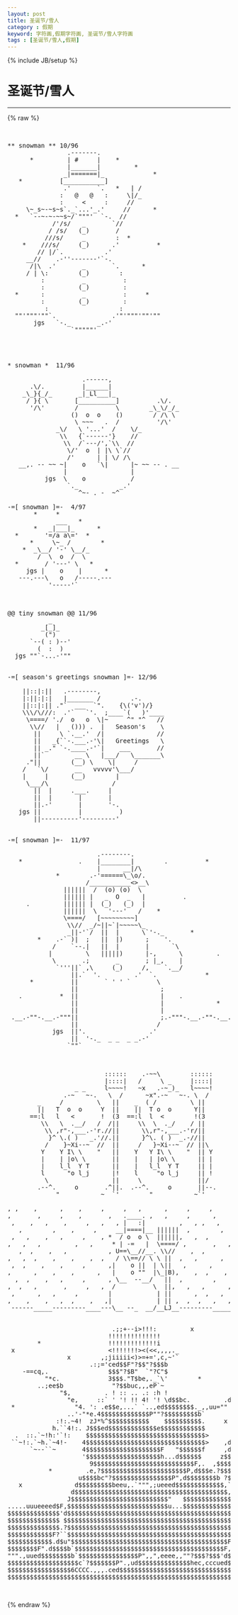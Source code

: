 ```yaml
---
layout: post
title: 圣诞节/雪人
category : 假期
keyword: 字符画,假期字符画, 圣诞节/雪人字符画
tags : [圣诞节/雪人,假期]
---
```

{% include JB/setup %}
# 圣诞节/雪人
---
{% raw %}
<pre>


** snowman ** 10/96 
                .-------.
      *         | #     |    *
                |_______|         *
               _|=======|_             *
   *          [___________]
               .&#039;       `.   *   | /  
              :   @   @   :     \|/_
              :     &lt;     :     //   
     \~_s~-~s~s`._`...&#039;_.&#039;     //      *
  *   `--~-~-~~s~/`&quot;&quot;&quot;&#039;  `-.  //
            /&#039;/s/   _       `//
           / /s/   (_)       /
          ///s/     _        :  *
    *    ///s/     (_)      .&#039;          *
        // |/`.           .&#039;
     __//    .-&#039;&#039;-------&#039;`-.
      /|\  .&#039;       _       `.      *
     / | \:        (_)        :
         :          _          :
         :         (_)         :
  *      :          _          :     *
         :         (_)         :
          :                   :
  &quot;&quot;&#039;&quot;&quot;&quot;&#039;&quot;&quot;`.               .&#039;&quot;&#039;&quot;&quot;&quot;&#039;&quot;&quot;&#039;&quot;&quot;
       jgs   `-._       _.-&#039;
                 `&quot;&quot;&quot;&quot;&quot;&#039;




* snowman *  11/96

                    .------,
      .\/.          |______|
    _\_}{_/_       _|_Ll___|_
     / }{ \       [__________]          .\/.
      &#039;/\&#039;        /          \        _\_\/_/_
                 ()  o  o    ()        / /\ \
                  \ ~~~   .  /          &#039;/\&#039;
             _\/   \ &#039;...&#039;  /    \/_
              \\   {`------&#039;}    //
               \\  /`---/&#039;,`\\  //
                \/&#039;  o  | |\ \`//
                /&#039;      | | \/ /\
   __,. -- ~~ ~|    o   `\|      |~ ~~ -- . __
               |                 |
          jgs  \    o            /
                `._           _.&#039;
                   ^~- . -  ~^ 
 
-=[ snowman ]=-  4/97
       *     *
             ___   *
       *   _|___|_      *
  *       &#039;=/a a\=&#039;  *
      *     \~_ /        *
    *  _\__/ &#039;-&#039; \__/_
        /  \  o  /  \ 
  *       / &#039;---&#039; \   *
     jgs |    o    |      *
   ---.---\   o   /-----.---
           &#039;-----&#039;` 
 

 
@@ tiny snowman @@ 11/96
           _      
         _[_]_  
          (&quot;)  
      `--( : )--&#039;
        (  :  )
  jgs &quot;&quot;`-...-&#039;&quot;&quot; 

 
-=[ season&#039;s greetings snowman ]=- 12/96

    ||::|:||   .--------,
    |:||:|:|   |_______ /        .-.
    ||::|:|| .&quot;`  ___  `&quot;.    {\(&#039;v&#039;)/}
    \\\/\///:  .&#039;`   `&#039;.  ;____`(   )&#039;____
     \====/ &#039;./  o   o  \|~     ^&quot; &quot;^   //
      \\//   |   ())) .  |   Season&#039;s    \
       ||     \ `.__.&#039;  /|              //
       ||   _{``-.___.-&#039;\|   Greetings   \
       || _.&quot; `-.____.-&#039;`|    ___       //
       ||`        __ \   |___/   \_______\
     .&quot;||        (__) \    \|     /
    /   `\/       __   vvvvv&#039;\___/
    |     |      (__)        |
     \___/\                 /
       ||  |     .___.     |
       ||  |       |       |
       ||.-&#039;       |       &#039;-.
   jgs ||          |          )
       ||----------&#039;---------&#039;


-=[ snowman ]=-  11/97

                        .--------.
   *               .    |________|        .          *
                        |      __|/\
             *        .-&#039;======\_\o/.
                     /___________&lt;&gt;__\
               ||||||  /  (o) (o)  \
               |||||| |   _  O  _   |          .
     .         |||||| |  (_)   (_)  |
               ||||||  \   &#039;---&#039;   /    *
               \====/   [~~~~~~~~~]
                \\//  _/~||~`|~~~~~\_
                _||-&#039;`/  ||  |      \`&#039;-._       *
        *    .-` )|  ;   ||  |)      ;    &#039;. 
            /    `--.|   ||  |       |      `\
           |         \   |||||)      |-,      \         .
            \       .;       _       ; |_,    |
             `&#039;&#039;&#039;||` ,\     (_)     /,    `.__/
                 ||.`  &#039;.         .&#039;  `.             *
      *          ||       ` &#039; &#039; `       \
                 ||                      ;
   .          *  ||                      |    .
                 ||                      |              *
                 ||                      |
 .__.-&quot;&quot;-.__.-&quot;&quot;&quot;||                      ;.-&quot;&quot;&quot;-.__.-&quot;&quot;-.__.
                 ||                     /
            jgs  ||&#039;.                 .&#039;
                 ||  &#039;-._  _ _  _ _.-&#039;
                `&quot;&quot;`       



                          ::::::    .-~~\        ::::::
                          |::::|   /     \ _     |::::|
                  _ _     l~~~~!   ~x   .-~_)_   l~~~~!
               .-~   ~-.   \  /      ~x&quot;.-~   ~-. \  /
        _     /         \   ||    _  ( /         \ ||
        ||   T  o  o     Y  ||    ||  T o  o      Y||
      ==:l   l   &lt;       !  (3  ==:l  l  &lt;        !(3
         \\   \  .__/   /  /||     \\  \  ._/    / ||
          \\ ,r&quot;-,___.-&#039;r.//||      \\,r&quot;-,___.-&#039;r/||
           }^ \.( )   _.&#039;//.||      }^\. ( )  _.-//||
          /    }~Xi--~  //  ||     /   }~Xi--~  // ||\
         Y    Y I\ \    &quot;   ||    Y   Y I\ \    &quot;  || Y
         |    | |o\ \       ||    |   | |o\ \      || |
         |    l_l  Y T      ||    |   l_l  Y T     || |
         l      &quot;o l_j      |!    l     &quot;o l_j     || !
          \                 ||     \               ||/
        .--^.     o       .^||.  .--^.     o       ||--.
             &quot;           ~  `&#039;        &quot;           ~`&#039;

, ,    ,      ,    ,     ,     ,   ,      ,     ,     ,      ,      ,     
,       ,     ,    ,       ,   .____. ,   ,     ,      ,       ,      ,     
 ,    ,   ,    ,     ,   ,   , |   :|         ,   , ,   ,   ,       , 
   ,        ,    ,     ,     __|====|__ ||||||  ,        ,      ,      ,    
 ,   ,    ,   ,     ,    , *  / o  o \  ||||||,   ,  ,        ,    ,
,   ,   ,         ,   ,     * | -=   |  \====/ ,       ,   ,    ,     ,    
   ,  ,    ,   ,           , U==\__//__. \\//    ,  ,        ,    , 
,   ,  ,    ,    ,    ,  ,   / \\==// \ \ ||  ,   ,      ,          ,  
 ,  ,    ,    ,     ,      ,|    o ||  | \||   ,      ,     ,   ,     ,     
,      ,    ,    ,      ,   |    o &quot;&quot;  |\_|B),    ,  ,    ,       , 
  ,  ,    ,   ,     ,      , \__  --__/   ||  ,        ,      ,     ,   
,  ,   ,       ,     ,   ,  /          \  ||,   ,   ,      ,    ,    ,
 ,      ,   ,     ,        |            | ||      ,  ,   ,    ,   ,  
,    ,    ,   ,  ,    ,   ,|            | || ,  ,  ,   ,   ,     ,  ,   
 ------_____---------____---\__ --_  __/__LJ__---------________-----___


                            .;;+--i&gt;!!!:         x
                           !!!!!!!!!!!!!!
        *                  !!!!!!!!!!!!!i                      *
 x                         &lt;!!!!!!!&gt;&lt;(&lt;&lt;,,,,._
                x        ,;jiiiii&lt;)&gt;=+=&#039;,c,~&#039;`                         x
                      .:;=&#039;ced$$F&quot;?$$&quot;?$$$b
    -==cq,.                $$$&quot;?$B&quot;  `&quot;?C&quot;$
          &quot;*c.             3$$$.&quot;T$be,._`\&#039;        *
        ..;ee$b             &quot;?$$buc,,,eP`~
              &quot;$,         . ! :: .. .: :h !                  .,,uu+=`&quot;&#039;
                &quot;e,     ::` &#039; &#039;! !! 4! &#039;! \d$$bc.         .df&quot;&quot;&quot;==cc,:-+=
 *                &quot;4. &#039;: .e$$e,...` `..,ed$$$$$$$$._,,uu=&quot;&quot;
                ..&#039;-&quot;*e.4$$$$$$$$$$$$$P&quot;&quot;?$$$$$$$$$b`
             :!:.~4!  zJ*%^$$$$$$$$$$$    $$$$$$$$$$.     x              d
            h.``4!:. J$$$ed$$$$$$$$$$$$$e$$$$$$$$$$$$          de.      d$
  .  ::.`~!h:&#039;`!:    $$$$$$$$$$$$$$$$$$$$$$$$$$$$$$$$&gt;      .e$$$$c   =&quot;?$
 ``~!:.`~h.`~4!-    4$$$$$$$$$$$$$$$$$$$$$$$$$$$$$$$$&gt;    ,d$$$$$$$$e. .$$
      `~--``~       4$$$$$$$$$$$$$$$$$$$$F   &quot;$$$$$$f     ,d$$$$$$$&quot;,z$$$$
                    &#039;$$$$$$$$$$$$$$$$$$$$h...d$$$$$$     z$$$$$$$$$c.&quot;3$$$
                      9$$$$$$$$$$$$$$$$$$$$$$$$$$$F,.  ,$$$$$$$$$$P&quot;.d$$$$
           *         .e,?$$$$$$$$$$$$$$$$$$$$$$$P,d$$$e.?$$$$$$$PF z$$$$P&quot;
                   u$$$$bc&quot;?$$$$$$$$$$$$$$$$P&quot;,d$$$$$$$$b ?$$$$$&#039; &quot;&quot;&quot;.ued$
   x              d$$$$$$$$$beeu,.`&quot;&quot;&quot;,;ueeed$$$$$$$$$$$$$,`??;iued$$$$$$$
                 d$$$$$$$$$$$$$$$$$$$$$$$$$$$$$$$$$$$$$$$$$,?$$$$$$$$$$$$$
                J$$$$$$$$$$$$$$$$$$$$$$$$$$&quot;   $$$$$$$$$$$$$,?$$$$$$$$$$$$
.....uuueeeed$F,$$$$$$$$$$$$$$$$$$$$$$$$$$$u...$$$$$$$$$$$$$$&#039;$$$$$$$$$$$$
$$$$$$$$$$$$$$&#039;d$$$$$$$$$$$$$$$$$$$$$$$$$$$$$$$$$$$$$$$$$$$$$.3$$$$$$$$$$$
$$$$$$$$$$$$$$ $$$$$$$$$$$$$$$$$$$$$$$$$$$$$$$$$$$$$$$$$$$$$$.$$$$$$$$$$$$
$$$$$$$$$$$$$$.?$$$$$$$$$$$$$$$$$$$$$$$$$$$$$$$$$$$$$$$$$$$$$ $$$$$$$$$$$$
$$$$$$$$$$$$F?``$$$$$$$$$$$$$$$$$$$$$$$$$$$$$$$$$$$$$$$$$$$$F,`?$$$$$$$$$$
$$$$$$$$$$$$.d$u&quot;$$$$$$$$$$$$$$$$$$$$$$$$$$$$$$$$$$$$$$$$$$F,$$bc,`?$$$$$$
$$$$$$$$F&quot;.d$$$$b`$$$$$$$$$$$$$$$$$$$$$$$$$$$$$$$$$$$$$$$$F,$$$$$$$u,`?$$$
&quot;&quot;&quot;.,uued$$$$$$$$b`$$$$$$$$$$$$$$$$P&quot;,,&quot;,eeee,,&quot;&quot;?$$$?$$$&#039;d$$$$$$$$$$e,.&quot;&quot;
$$$$$$$$$$$$$$$$$$$c`?$$$$$$$P&quot;.,ud$$$$$$$$$$$$$$hec,cccued$$$$$$$$$$$$$$$
$$$$$$$$$$$$$$$$$6CCCC.,,,.ced$$$$$$$$$$$$$$$$$$$$$$$$$$$$$$$$$$$$$$$$$$$$
$$$$$$$$$$$$$$$$$$$$$$$$$$$$$$$$$$$$$$$$$$$$$$$$$$$$$$$$$$$$$$$$$$$$$$$$$$

 </pre>
{% endraw %}
